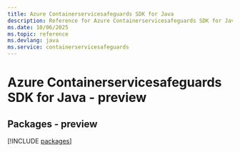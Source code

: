 ```yaml
---
title: Azure Containerservicesafeguards SDK for Java
description: Reference for Azure Containerservicesafeguards SDK for Java
ms.date: 10/06/2025
ms.topic: reference
ms.devlang: java
ms.service: containerservicesafeguards
---
```

# Azure Containerservicesafeguards SDK for Java - preview
## Packages - preview
[!INCLUDE [packages](containerservicesafeguards-index.md)]